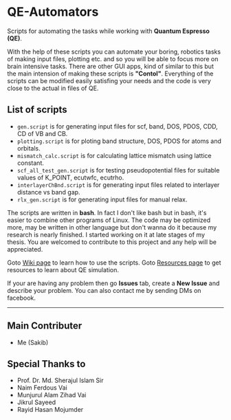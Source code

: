 # QE-Automators
Scripts for automating the tasks while working with __Quantum Espresso (QE)__.  

With the help of these scripts you can automate your boring, robotics tasks of making input files, plotting etc. and so you will be able to focus more on brain intensive tasks. There are other GUI apps, kind of similar to this but the main intension of making these scripts is __"Contol"__. Everything of the scripts can be modified easily satisfing your needs and the code is very close to the actual in files of QE.  

## List of scripts
* `gen.script` is for generating input files for scf, band, DOS, PDOS, CDD, CD of VB and CB.
* `plotting.script` is for ploting band structure, DOS, PDOS for atoms and orbitals.
* `mismatch_calc.script` is for calculating lattice mismatch using lattice constant.
* `scf_all_test_gen.script` is for testing pseudopotential files for suitable values of K_POINT, ecutwfc, ecutrho.
* `interlayerChBnd.script` is for generating input files related to interlayer distance vs band gap.
* `rlx_gen.script` is for generating input files for manual relax.

The scripts are written in __bash__. In fact I don't like bash but in bash, it's easier to combine other programs of Linux. The code may be optimized more, may be written in other language but don't wanna do it because my research is nearly finished. I started working on it at late stages of my thesis. You are welcomed to contribute to this project and any help will be appreciated.  

Goto [Wiki page](https://github.com/hn46/QE-Automators/wiki) to learn how to use the scripts. Goto [Resources page](https://github.com/hn46/QE-Automators/wiki/Resources) to get resources to learn about QE simulation.  

If your are having any problem then go __Issues__ tab, create a __New Issue__ and describe your problem. You can also contact me by sending DMs on facebook.  

---

## Main Contributer
* Me (Sakib)

## Special Thanks to
* Prof. Dr. Md. Sherajul Islam Sir
* Naim Ferdous Vai
* Munjurul Alam Zihad Vai
* Jikrul Sayeed
* Rayid Hasan Mojumder

